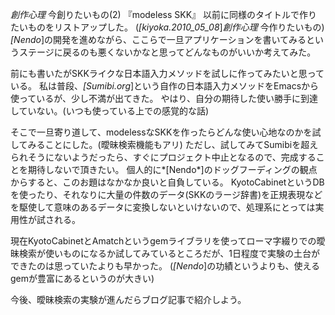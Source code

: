 *創作心理* 今創りたいもの(2) 『modeless SKK』
以前に同様のタイトルで作りたいものをリストアップした。 (*[kiyoka.2010_05_08*]*創作心理* 今作りたいもの)
*[Nendo*]の開発を進めながら、ここらで一旦アプリケーションを書いてみるというステージに戻るのも悪くないかなと思ってどんなものがいいか考えてみた。

前にも書いたがSKKライクな日本語入力メソッドを試しに作ってみたいと思っている。
私は普段、*[Sumibi.org*]という自作の日本語入力メソッドをEmacsから使っているが、少し不満が出てきた。
やはり、自分の期待した使い勝手に到達していない。(いつも使っている上での感覚的な話)

そこで一旦寄り道して、modelessなSKKを作ったらどんな使い心地なのかを試してみることにした。(曖昧検索機能もアリ)
ただし、試してみてSumibiを超えられそうにないようだったら、すぐにプロジェクト中止となるので、完成することを期待しないで頂きたい。
個人的に*[Nendo*]のドッグフーディングの観点からすると、このお題はなかなか良いと自負している。
KyotoCabinetというDBを使ったり、それなりに大量の件数のデータ(SKKのラージ辞書)を正規表現などを駆使して意味のあるデータに変換しないといけないので、処理系にとっては実用性が試される。

現在KyotoCabinetとAmatchというgemライブラリを使ってローマ字綴りでの曖昧検索が使いものになるか試してみているところだが、1日程度で実験の土台ができたのは思っていたよりも早かった。
(*[Nendo*]の功績というよりも、使えるgemが豊富にあるというのが大きい)

今後、曖昧検索の実験が進んだらブログ記事で紹介しよう。
